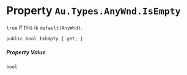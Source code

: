 # Property `Au.Types.AnyWnd.IsEmpty`

`true` if this is `default(AnyWnd)`.

```
public bool IsEmpty { get; }
```

##### Property Value

`bool`